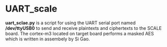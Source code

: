 # UART_scale

**uart_sclae.py** is a script for using the UART serial port named **/dev/ttyUSB0** to send and receive plaintexts and ciphertexts to the SCALE board.
The cortex-m3 located on target board performs a masked AES which is written in assembely by Si Gao.
